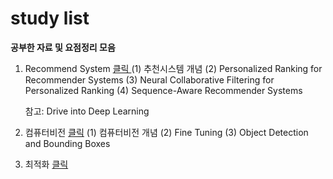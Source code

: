 # study list
**공부한 자료 및 요점정리 모음**

1. Recommend System [클릭 ](https://drive.google.com/file/d/1IMbaYnSm2kBX6_1fiVyCRWlseDSaBb08/view?usp=sharing)
	(1) 추천시스템 개념
	(2) Personalized Ranking for Recommender Systems
	(3) Neural Collaborative Filtering for Personalized Ranking
	(4) Sequence-Aware Recommender Systems

	참고: Drive into Deep Learning

2. 컴퓨터비전  [클릭](https://drive.google.com/file/d/1vdJuwo7ckPiagQD7oQBupD0vCTt48qyP/view?usp=sharing)
	(1) 컴퓨터비전 개념
	(2) Fine Tuning
	(3) Object Detection  and Bounding Boxes

3. 최적화 [클릭](https://drive.google.com/file/d/13n9lYmVwoxQF6ginabir8-FYzlNDQrAk/view?usp=sharing)

<!--stackedit_data:
eyJoaXN0b3J5IjpbLTExMzI1NDU0NTYsNDY4NDc5MjU3XX0=
-->